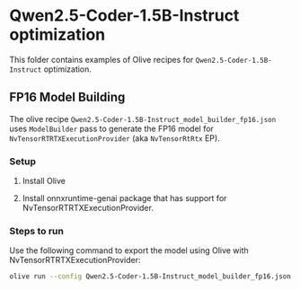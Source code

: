 # Qwen2.5-Coder-1.5B-Instruct optimization

This folder contains examples of Olive recipes for `Qwen2.5-Coder-1.5B-Instruct` optimization.

## FP16 Model Building

The olive recipe `Qwen2.5-Coder-1.5B-Instruct_model_builder_fp16.json` uses `ModelBuilder` pass to generate the FP16 model for `NvTensorRTRTXExecutionProvider` (aka `NvTensorRtRtx` EP).

### Setup

1. Install Olive 

2. Install onnxruntime-genai package that has support for NvTensorRTRTXExecutionProvider.

### Steps to run

Use the following command to export the model using Olive with NvTensorRTRTXExecutionProvider:

```bash
olive run --config Qwen2.5-Coder-1.5B-Instruct_model_builder_fp16.json
```